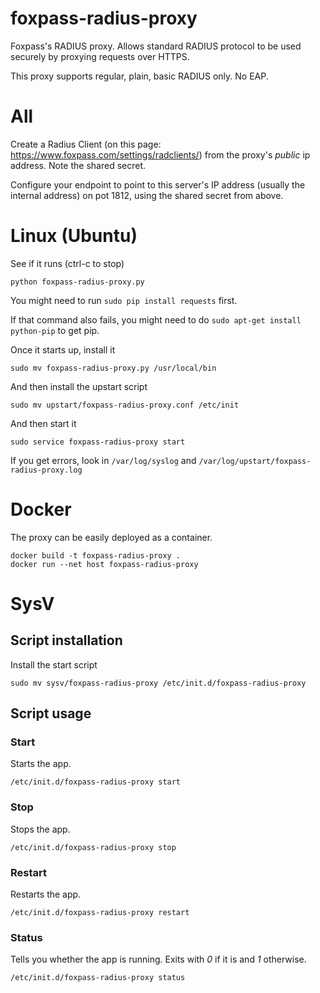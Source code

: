 # foxpass-radius-proxy
Foxpass's RADIUS proxy. Allows standard RADIUS protocol to be used securely by proxying requests over HTTPS.

This proxy supports regular, plain, basic RADIUS only. No EAP.

All
===
Create a Radius Client (on this page: https://www.foxpass.com/settings/radclients/) from the proxy's *public* ip address. Note the shared secret.

Configure your endpoint to point to this server's IP address (usually the internal address) on pot 1812, using the shared secret from above.

Linux (Ubuntu)
=====

See if it runs (ctrl-c to stop)
```
python foxpass-radius-proxy.py
```

You might need to run `sudo pip install requests` first.

If that command also fails, you might need to do `sudo apt-get install python-pip` to get pip.

Once it starts up, install it
```
sudo mv foxpass-radius-proxy.py /usr/local/bin
```

And then install the upstart script
```
sudo mv upstart/foxpass-radius-proxy.conf /etc/init
```

And then start it
```
sudo service foxpass-radius-proxy start
```

If you get errors, look in `/var/log/syslog` and `/var/log/upstart/foxpass-radius-proxy.log`

Docker
=====

The proxy can be easily deployed as a container.

```shell
docker build -t foxpass-radius-proxy .
docker run --net host foxpass-radius-proxy
```

SysV
=====

Script installation
------------
Install the start script
```
sudo mv sysv/foxpass-radius-proxy /etc/init.d/foxpass-radius-proxy
```

Script usage
------------

### Start ###

Starts the app.

    /etc/init.d/foxpass-radius-proxy start

### Stop ###

Stops the app.

    /etc/init.d/foxpass-radius-proxy stop

### Restart ###

Restarts the app.

    /etc/init.d/foxpass-radius-proxy restart

### Status ###

Tells you whether the app is running. Exits with _0_ if it is and _1_
otherwise.

    /etc/init.d/foxpass-radius-proxy status
